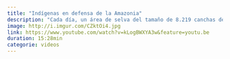 ```yaml
---
title: "Indígenas en defensa de la Amazonia"
description: "Cada día, un área de selva del tamaño de 8.219 canchas de fútbol desaparece en la Amazonia. La minería, la explotación petrolera y la deforestación son las principales amenazas para esta maravilla natural.En los últimos años las poblaciones indígenas que habitan a lo largo del Amazonas se han organizado para encarar diálogos con los estados y defender sus territorios y culturas.Una de las herramientas que ha demostrado ser más eficaz para la defensa de sus derechos territoriales han sido los sistemas de monitoreo socio ambiental independientes, en los cuales las propias organizaciones y comunidades indígenas se han organizado para velar por la integridad de los recursos de sus territorios y salvaguardar la salud de la población. Las nuevas tecnologías se han convertido en un aliado indispensable en su lucha y con ellas los pueblos indígenas están demostrando claramente los graves daños que están sufriendo los ecosistemas en sus territorios y la salud de sus familias."
image: http://i.imgur.com/CZktOi4.jpg
link: https://www.youtube.com/watch?v=kLogBWXYA3w&feature=youtu.be
duration: 15:28min
categorie: videos
---
```

